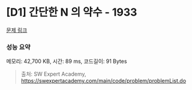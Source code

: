 # [D1] 간단한 N 의 약수 - 1933 

[문제 링크](https://swexpertacademy.com/main/code/problem/problemDetail.do?contestProbId=AV5PhcWaAKIDFAUq) 

### 성능 요약

메모리: 42,700 KB, 시간: 89 ms, 코드길이: 91 Bytes



> 출처: SW Expert Academy, https://swexpertacademy.com/main/code/problem/problemList.do